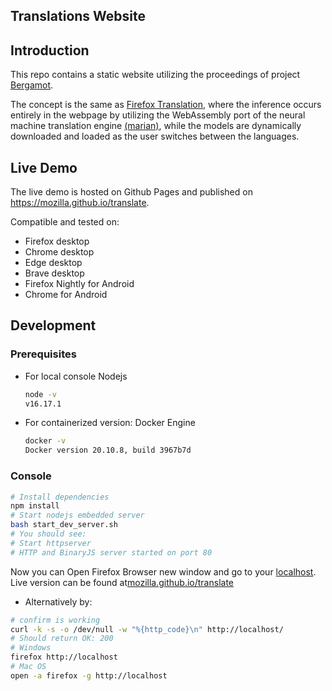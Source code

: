 ## Translations Website

## Introduction

This repo contains a static website utilizing the proceedings of project [Bergamot](https://browser.mt/).

The concept is the same as [Firefox Translation](https://github.com/mozilla-extensions/firefox-translations), where the inference occurs entirely in the webpage by utilizing the WebAssembly port of the neural machine translation engine [(marian)](https://github.com/mozilla/bergamot-translator), while the models are dynamically downloaded and loaded as the user switches between the languages.

## Live Demo

The live demo is hosted on Github Pages and published on https://mozilla.github.io/translate.

Compatible and tested on:

- Firefox desktop
- Chrome desktop
- Edge desktop
- Brave desktop
- Firefox Nightly for Android
- Chrome for Android

## Development

### Prerequisites

- For local console
  Nodejs

  ```bash
  node -v
  v16.17.1
  ```

- For containerized version:
  Docker Engine
  ```bash
  docker -v
  Docker version 20.10.8, build 3967b7d
  ```

### Console

```bash
# Install dependencies
npm install
# Start nodejs embedded server
bash start_dev_server.sh
# You should see:
# Start httpserver
# HTTP and BinaryJS server started on port 80
```

Now you can Open Firefox Browser new window and go to your [localhost](http://localhost).
Live version can be found at[mozilla.github.io/translate](https://mozilla.github.io/translate)

- Alternatively by:

```bash
# confirm is working
curl -k -s -o /dev/null -w "%{http_code}\n" http://localhost/
# Should return OK: 200
# Windows
firefox http://localhost
# Mac OS
open -a firefox -g http://localhost
```
